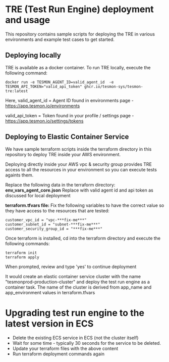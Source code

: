 # TRE (Test Run Engine) deployment and usage

This repository contains sample scripts for deploying the TRE in various environments and example test cases to get started.

## Deploying locally

TRE is available as a docker container. To run TRE locally, execute the following command:

```shell
docker run -e TESMON_AGENT_ID=valid_agent_id  -e TESMON_API_TOKEN="valid_api_token" ghcr.io/tesmon-sys/tesmon-tre:latest
```

Here,
valid_agent_id = Agent ID found in environments page - https://app.tesmon.io/environments

valid_api_token = Token found in your profile / settings page - https://app.tesmon.io/settings/tokens

## Deploying to Elastic Container Service

We have sample terraform scripts inside the terraform directory in this repository to deploy TRE inside your AWS environment.

Deploying directly inside your AWS vpc & security group provides TRE access to all the resources in your environment so you can execute tests againts them.

Replace the following data in the terraform directory:
**env_vars_agent_core.json**
Replace with valid agent id and api token as discussed for local deployment

**terraform.tfvars file:**
Fix the following variables to have the correct value so they have access to the resources that are tested:
```
customer_vpc_id = "vpc-***fix-me***"
customer_subnet_id = "subnet-***fix-me***"
customer_security_group_id = "***fix-me***"
```
Once terraform is installed, cd into the terraform directory and execute the following commands:

```
terraform init
terraform apply
```

When prompted, review and type 'yes' to continue deployment

It would create an elastic container service cluster with the name "tesmonprod-production-cluster" and deploy the test run engine as a container task. The name of the cluster is derived from app_name and app_environment values in terraform.tfvars

# Upgrading test run engine to the latest version in ECS

* Delete the existing ECS service in ECS (not the cluster itself)
* Wait for some time - typically 30 seconds for the service to be deleted.
* Update your terraform files with the above content
* Run terraform deployment commands again


